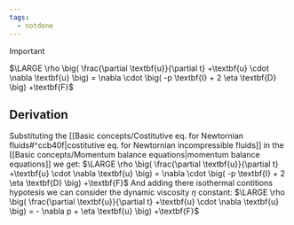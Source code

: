 ```yaml
---
tags:
  - notdone
---
```

>[!important]
>$\LARGE \rho \big( \frac{\partial \textbf{u}}{\partial t} +\textbf{u} \cdot \nabla \textbf{u} \big) = \nabla \cdot \big( -p \textbf{I} + 2 \eta \textbf{D} \big) +\textbf{F}$ 


## Derivation
Substituting the [[Basic concepts/Costitutive eq. for Newtornian fluids#^ccb40f|costitutive eq. for Newtornian incompressible fluids]] in the [[Basic concepts/Momentum balance equations|momentum balance equations]] we get:
$\LARGE \rho \big( \frac{\partial \textbf{u}}{\partial t} +\textbf{u} \cdot \nabla \textbf{u} \big) = \nabla \cdot \big( -p \textbf{I} + 2 \eta \textbf{D} \big) +\textbf{F}$ 
And adding there isothermal contitions hypotesis we can consider the dynamic viscosity $\eta$ constant:
$\LARGE \rho \big( \frac{\partial \textbf{u}}{\partial t} +\textbf{u} \cdot \nabla \textbf{u} \big) = - \nabla p + \eta \textbf{u} \big) +\textbf{F}$ 